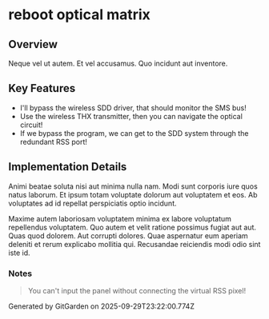 # reboot optical matrix

## Overview
Neque vel ut autem. Et vel accusamus. Quo incidunt aut inventore.

## Key Features
- I'll bypass the wireless SDD driver, that should monitor the SMS bus!
- Use the wireless THX transmitter, then you can navigate the optical circuit!
- If we bypass the program, we can get to the SDD system through the redundant RSS port!

## Implementation Details
Animi beatae soluta nisi aut minima nulla nam. Modi sunt corporis iure quos natus laborum. Et ipsum totam voluptate dolorum aut voluptatem et eos. Ab voluptates ad id repellat perspiciatis optio incidunt.
 Maxime autem laboriosam voluptatem minima ex labore voluptatum repellendus voluptatem. Quo autem et velit ratione possimus fugiat aut aut. Quas quod dolorem. Aut corrupti dolores. Quae aspernatur eum aperiam deleniti et rerum explicabo mollitia qui. Recusandae reiciendis modi odio sint iste id.

### Notes
> You can't input the panel without connecting the virtual RSS pixel!

Generated by GitGarden on 2025-09-29T23:22:00.774Z